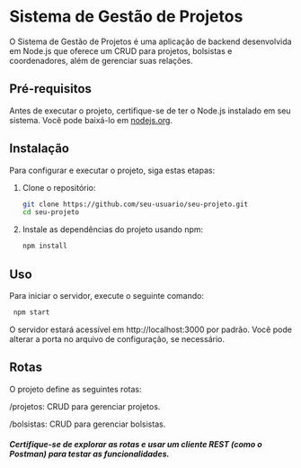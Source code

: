 # Sistema de Gestão de Projetos

O Sistema de Gestão de Projetos é uma aplicação de backend desenvolvida em Node.js que oferece um CRUD para projetos, bolsistas e coordenadores, além de gerenciar suas relações.

## Pré-requisitos

Antes de executar o projeto, certifique-se de ter o Node.js instalado em seu sistema. Você pode baixá-lo em [nodejs.org](https://nodejs.org/).

## Instalação

Para configurar e executar o projeto, siga estas etapas:

1. Clone o repositório:

   ```bash
   git clone https://github.com/seu-usuario/seu-projeto.git
   cd seu-projeto

2. Instale as dependências do projeto usando npm:

   ```bash
   npm install
   ```
  
## Uso
Para iniciar o servidor, execute o seguinte comando:

```bash
 npm start
```
O servidor estará acessível em http://localhost:3000 por padrão. Você pode alterar a porta no arquivo de configuração, se necessário.

## Rotas
O projeto define as seguintes rotas:

/projetos: CRUD para gerenciar projetos.

/bolsistas: CRUD para gerenciar bolsistas.



##### Certifique-se de explorar as rotas e usar um cliente REST (como o Postman) para testar as funcionalidades.